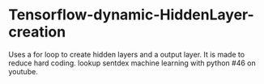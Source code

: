 # Tensorflow-dynamic-HiddenLayer-creation
Uses a for loop to create hidden layers and a output layer. It is made to reduce hard coding. lookup sentdex machine learning with python #46 on youtube.
